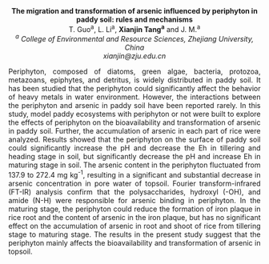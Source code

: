 <center><strong>The migration and transformation of arsenic influenced by periphyton in paddy soil: rules
and mechanisms</strong>

<center>T. Guo<sup>a</sup>, L. Li<sup>a</sup>, <strong>Xianjin Tang<sup>a</sup></strong> and J. M.<sup>a</sup>

<center><i><sup>a</sup> College of Environmental and Resource Sciences, Zhejiang
University, China</i>

<center><i>xianjin@zju.edu.cn</i>

<p style=text-align:justify>Periphyton, composed of diatoms, green algae, bacteria, protozoa,
metazoans, epiphytes, and detritus, is widely distributed in paddy soil.
It has been studied that the periphyton could significantly affect the
behavior of heavy metals in water environment. However, the interactions
between the periphyton and arsenic in paddy soil have been reported
rarely. In this study, model paddy ecosystems with periphyton or not
were built to explore the effects of periphyton on the bioavailability
and transformation of arsenic in paddy soil. Further, the accumulation
of arsenic in each part of rice were analyzed. Results showed that the
periphyton on the surface of paddy soil could significantly increase the
pH and decrease the Eh in tillering and heading stage in soil, but
significantly decrease the pH and increase Eh in maturing stage in soil.
The arsenic content in the periphyton fluctuated from 137.9 to 272.4 mg
kg<sup>-1</sup>, resulting in a significant and substantial decrease in arsenic
concentration in pore water of topsoil. Fourier transform-infrared
(FT-IR) analysis confirm that the polysaccharides, hydroxyl (-OH), and
amide (N-H) were responsible for arsenic binding in periphyton. In the
maturing stage, the periphyton could reduce the formation of iron plaque
in rice root and the content of arsenic in the iron plaque, but has no
significant effect on the accumulation of arsenic in root and shoot of
rice from tillering stage to maturing stage. The results in the present
study suggest that the periphyton mainly affects the bioavailability and
transformation of arsenic in topsoil.

